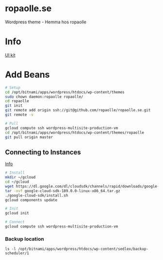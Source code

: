 # ropaolle.se

Wordpress theme - Hemma hos ropaolle

# Info

[UI kit](https://getuikit.com/v2/docs/icon.html)

# Add Beans

```bash
# Setup
cd /opt/bitnami/apps/wordpress/htdocs/wp-content/themes
sudo chown daemon:ropaolle ropaolle/
cd ropaolle
git init
git remote add origin ssh://git@github.com/ropaolle/ropaolle.se.git
git remote -v

# Pull
gcloud compute ssh wordpress-multisite-production-vm
cd /opt/bitnami/apps/wordpress/htdocs/wp-content/themes/ropaolle
git pull origin master
```

## Connecting to Instances

[Info](https://cloud.google.com/compute/docs/instances/connecting-to-instance#standardssh)

```bash
# Install
mkdir ~/gcloud
cd ~/gcloud
wget https://dl.google.com/dl/cloudsdk/channels/rapid/downloads/google-cloud-sdk-189.0.0-linux-x86_64.tar.gz
tar -xvf google-cloud-sdk-189.0.0-linux-x86_64.tar.gz
./google-cloud-sdk/install.sh
gcloud components update

# Init
gcloud init

# Connect
gcloud compute ssh wordpress-multisite-production-vm
```

### Backup location

    ls -l /opt/bitnami/apps/wordpress/htdocs/wp-content/sedlex/backup-scheduler/1

